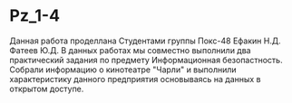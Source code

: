 # Pz_1-4
Данная работа проделлана Студентами группы Покс-48 Ефакин Н.Д. Фатеев Ю.Д. В данных работах мы совместно выполнили два практический задания по предмету Информационная безопастность. Собрали информацию о кинотеатре "Чарли" и выполнили характеристику данного предприятия основываясь на данных в открытом доступе.
